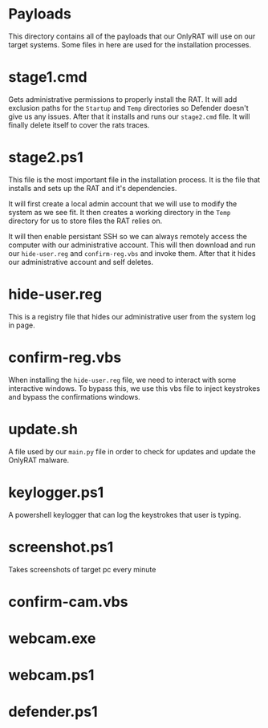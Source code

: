 # Payloads
This directory contains all of the payloads that our OnlyRAT will use on our target systems. Some files in here are used for the installation processes.

# stage1.cmd
Gets administrative permissions to properly install the RAT. It will add exclusion paths for the `Startup` and `Temp` directories so Defender doesn't give us any issues. After that it installs and runs our `stage2.cmd` file. It will finally delete itself to cover the rats traces.

# stage2.ps1
This file is the most important file in the installation process. It is the file that installs and sets up the RAT and it's dependencies.

It will first create a local admin account that we will use to modify the system as we see fit. It then creates a working directory in the `Temp` directory for us to store files the RAT relies on. 

It will then enable persistant SSH so we can always remotely access the computer with our administrative account. This will then download and run our `hide-user.reg` and `confirm-reg.vbs` and invoke them. After that it hides our administrative account and self deletes.

# hide-user.reg
This is a registry file that hides our administrative user from the system log in page.

# confirm-reg.vbs
When installing the `hide-user.reg` file, we need to interact with some interactive windows. To bypass this, we use this vbs file to inject keystrokes and bypass the confirmations windows.

# update.sh
A file used by our `main.py` file in order to check for updates and update the OnlyRAT malware.

# keylogger.ps1
A powershell keylogger that can log the keystrokes that user is typing.

# screenshot.ps1
Takes screenshots of target pc every minute

# confirm-cam.vbs

# webcam.exe

# webcam.ps1

# defender.ps1
